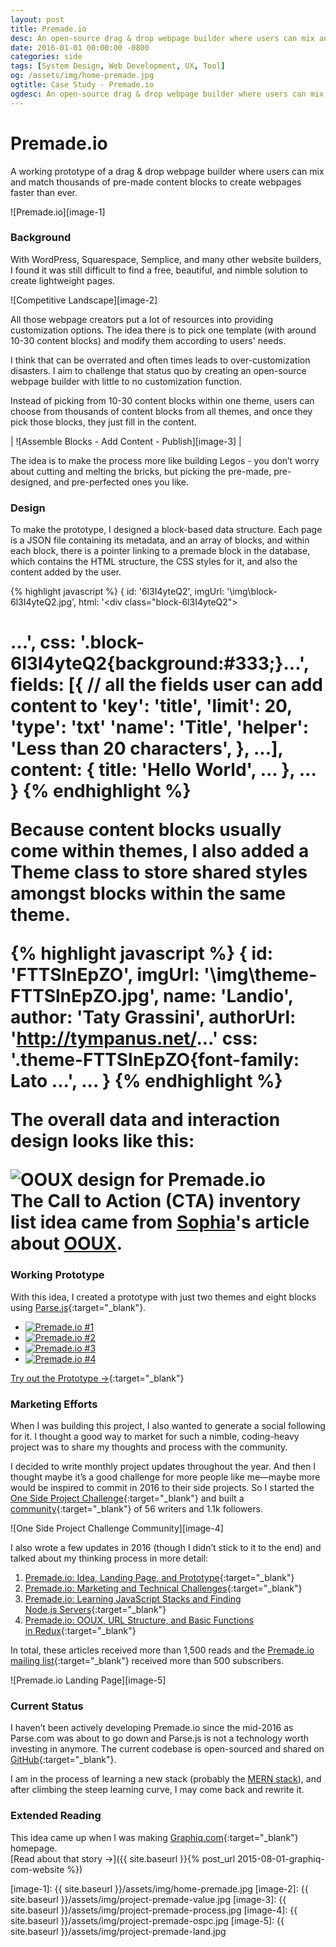 ```yaml
---
layout: post
title: Premade.io
desc: An open-source drag & drop webpage builder where users can mix and match thousands of content blocks to create webpages faster than ever.
date: 2016-01-01 00:00:00 -0800
categories: side
tags: [System Design, Web Development, UX, Tool]
og: /assets/img/home-premade.jpg
ogtitle: Case Study - Premade.io
ogdesc: An open-source drag & drop webpage builder where users can mix and match thousands of content blocks to create webpages faster than ever.
---
```


# Premade.io

A working prototype of a drag & drop webpage builder where users can mix and match thousands of pre-made content blocks to create webpages faster than ever.

![Premade.io][image-1]

### Background

With WordPress, Squarespace, Semplice, and many other website builders, I found it was still difficult to find a free, beautiful, and nimble solution to create lightweight pages.

![Competitive Landscape][image-2]

All those webpage creators put a lot of resources into providing customization options. The idea there is to pick one template (with around 10-30 content blocks) and modify them according to users' needs.

I think that can be overrated and often times leads to over-customization disasters. I aim to challenge that status quo by creating an open-source webpage builder with little to no customization function.

Instead of picking from 10-30 content blocks within one theme, users can choose from thousands of content blocks from all themes, and once they pick those blocks, they just fill in the content.

| ![Assemble Blocks - Add Content - Publish][image-3] |

The idea is to make the process more like building Legos - you don’t worry about cutting and melting the bricks, but picking the pre-made, pre-designed, and pre-perfected ones you like. 

### Design

To make the prototype, I designed a block-based data structure. Each page is a <span class="small-caps">JSON</span> file containing its metadata, and an array of blocks, and within each block, there is a pointer linking to a premade block in the database, which contains the <span class="small-caps">HTML</span> structure, the <span class="small-caps">CSS</span> styles for it, and also the content added by the user.

{% highlight javascript %}
{
	id: '6l3I4yteQ2',
	imgUrl: '\img\block-6l3I4yteQ2.jpg',
	html: '<div class=\"block-6l3I4yteQ2\"><h1>...',
	css: '.block-6l3I4yteQ2{background:#333;}...',
	fields: [{ // all the fields user can add content to
	    'key': 'title',
	    'limit': 20,
	    'type': 'txt'
	    'name': 'Title',
	    'helper': 'Less than 20 characters',
	}, ...],
	content: {
	    title: 'Hello World',
	    ...
	}, 
	...
}
{% endhighlight %}

Because content blocks usually come within themes, I also added a Theme class to store shared styles amongst blocks within the same theme.

{% highlight javascript %}
{
	id: 'FTTSlnEpZO',
	imgUrl: '\img\theme-FTTSlnEpZO.jpg',
	name: 'Landio',
	author: 'Taty Grassini',
	authorUrl: 'http://tympanus.net/...'
	css: '.theme-FTTSlnEpZO{font-family: Lato ...',
	...
}
{% endhighlight %}

The overall data and interaction design looks like this: 

<div class="p">
    <img src="{{ site.baseurl }}/assets/img/project-premade-classes.jpg" alt="OOUX design for Premade.io">
    <div class="caption tc">
        The Call to Action (CTA) inventory list idea came from <a href="https://twitter.com/sophiavux" target="_blank">Sophia</a>'s article about <a href="http://alistapart.com/article/ooux-a-foundation-for-interaction-design" target="_blank">OOUX</a>.
    </div>
</div>

### Working Prototype

With this idea, I created a prototype with just two themes and eight blocks using [Parse.js][1]{:target="_blank"}. 

<div class="p unslider-shadow">
	<div class="unslider-instance unslider-premade">
		<ul>
			<li>
				<a href="http://premade.io/#/new" target="_blank">
					<img src="{{ site.baseurl }}/assets/img/project-premade-ux1.jpg" alt="Premade.io #1">
				</a>
			</li>
			<li>
				<a href="http://premade.io/#/new" target="_blank">
					<img src="{{ site.baseurl }}/assets/img/project-premade-ux2.jpg" alt="Premade.io #2">
				</a>
			</li>
			<li>
				<a href="http://premade.io/#/new" target="_blank">
					<img src="{{ site.baseurl }}/assets/img/project-premade-ux3.jpg" alt="Premade.io #3">
				</a>
			</li>
			<li>
				<a href="http://premade.io/#/new" target="_blank">
					<img src="{{ site.baseurl }}/assets/img/project-premade-ux4.jpg" alt="Premade.io #4">
				</a>
			</li>
		</ul>
	</div>
</div>

[Try out the Prototype &rarr;](http://premade.io/#/new){:target="_blank"}

### Marketing Efforts

When I was building this project, I also wanted to generate a social following for it. I thought a good way to market for such a nimble, coding-heavy project was to share my thoughts and process with the community.

I decided to write monthly project updates throughout the year. And then I thought maybe it’s a good challenge for more people like me—maybe more would be inspired to commit in 2016 to their side projects. So I started the [One Side Project Challenge][4]{:target="_blank"} and built a [community][5]{:target="_blank"} of 56 writers and 1.1k followers.

![One Side Project Challenge Community][image-4]

I also wrote a few updates in 2016 (though I didn’t stick to it to the end) and talked about my thinking process in more detail:

1. [Premade.io: Idea, Landing Page, and Prototype][6]{:target="_blank"}
2. [Premade.io: Marketing and Technical Challenges][7]{:target="_blank"}
3. [Premade.io: Learning JavaScript Stacks and Finding Node.js Servers][8]{:target="_blank"}
4. [Premade.io: OOUX, URL Structure, and Basic Functions in Redux][9]{:target="_blank"}

In total, these articles received more than 1,500 reads and the [Premade.io mailing list][10]{:target="_blank"} received more than 500 subscribers.

![Premade.io Landing Page][image-5]

### Current Status

I haven’t been actively developing Premade.io since the mid-2016 as Parse.com was about to go down and Parse.js is not a technology worth investing in anymore. The current codebase is open-sourced and shared on [GitHub][11]{:target="_blank"}.

I am in the process of learning a new stack (probably the <a href="http://mern.io/" target="_blank"><span class="small-caps">MERN</span> stack</a>), and after climbing the steep learning curve, I may come back and rewrite it.

### Extended Reading

This idea came up when I was making [Graphiq.com][12]{:target="_blank"} homepage.<br>
[Read about that story &#8594;]({{ site.baseurl }}{% post_url 2015-08-01-graphiq-com-website %})

[1]:	https://github.com/ParsePlatform/Parse-SDK-JS
[3]:	http://parse.com/
[4]:	https://medium.com/the-mission/the-one-side-project-per-year-challenge-fa3c64a48da6
[5]:	https://medium.com/one-side-project-challenge
[6]:	https://medium.com/one-side-project-challenge/premade-io-idea-landing-page-and-prototype-b88f8eb1e05c
[7]:	https://medium.com/one-side-project-challenge/premade-io-just-keep-going-48efe32a7222
[8]:	https://medium.com/one-side-project-challenge/premade-io-learning-javascript-stacks-and-finding-node-js-servers-97a97dc7a36d
[9]:	https://medium.com/one-side-project-challenge/premade-io-ooux-url-structure-and-basic-functions-in-redux-90784b295e10
[10]:	http://premade.io/
[11]:	https://github.com/Premade/premade.github.io
[12]:	http://graphiq.com

[image-1]:	{{ site.baseurl }}/assets/img/home-premade.jpg
[image-2]:	{{ site.baseurl }}/assets/img/project-premade-value.jpg
[image-3]:	{{ site.baseurl }}/assets/img/project-premade-process.jpg
[image-4]:	{{ site.baseurl }}/assets/img/project-premade-ospc.jpg
[image-5]:	{{ site.baseurl }}/assets/img/project-premade-land.jpg